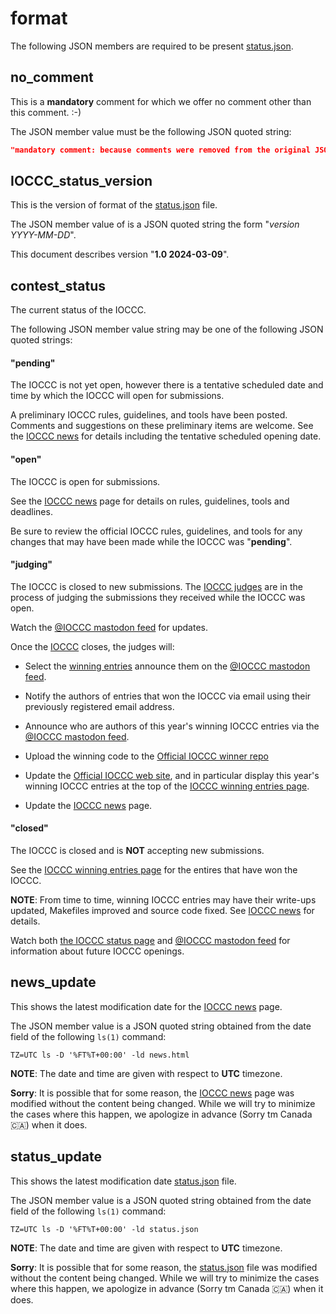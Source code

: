 # format

The following JSON members are required to be present [status.json](status.json).


## no_comment

This is a **mandatory** comment for which we offer no comment other
than this comment.  :-)

The JSON member value must be the following JSON quoted string:

```json
"mandatory comment: because comments were removed from the original JSON spec"
```


## IOCCC_status_version

This is the version of format of the [status.json](status.json) file.

The JSON member value of is a JSON quoted string the form "_version YYYY-MM-DD_".

This document describes version "**1.0 2024-03-09**".


## contest_status

The current status of the IOCCC.

The following JSON member value string may be one of the following JSON quoted strings:


#### "**pending**"

The IOCCC is not yet open, however there is a tentative scheduled
date and time by which the IOCCC will open for submissions.

A preliminary IOCCC rules, guidelines, and tools have been posted.
Comments and suggestions on these preliminary items are welcome.
See the [IOCCC news](news.html) for details including the tentative
scheduled opening date.


#### "**open**"

The IOCCC is open for submissions.

See the [IOCCC news](news.html) page for details on rules, guidelines, tools and deadlines.

Be sure to review the official IOCCC rules, guidelines, and tools
for any changes that may have been made while the IOCCC was "**pending**".


#### "**judging**"

The IOCCC is closed to new submissions.  The [IOCCC judges](judges.html)
are in the process of judging the submissions they received while
the IOCCC was open.

Watch the [@IOCCC mastodon feed](https://fosstodon.org/@ioccc) for updates.

Once the [IOCCC](index.html) closes, the judges will:

* Select the [winning entries](years.html) announce them on the [@IOCCC
mastodon feed](https://fosstodon.org/@ioccc).

* Notify the authors of entries that won the IOCCC via email using their previously
registered email address.

* Announce who are authors of this year's winning IOCCC entries via the [@IOCCC mastodon
feed](https://fosstodon.org/@ioccc).

* Upload the winning code to the [Official IOCCC winner repo](https://github.com/ioccc-src/winner)

* Update the [Official IOCCC web site](index.html), and in particular
display this year's winning IOCCC entries at the top of the [IOCCC
winning entries page](years.html).

* Update the [IOCCC news](news.html) page.


#### "**closed**"

The IOCCC is closed and is **NOT** accepting new submissions.

See the [IOCCC winning entries page](years.html) for the entires that have won the IOCCC.

**NOTE**: From time to time, winning IOCCC entries may have their write-ups updated,
Makefiles improved and source code fixed.  See [IOCCC news](news.html) for details.

Watch both [the IOCCC status page](status.html) and  [@IOCCC
mastodon feed](https://fosstodon.org/@ioccc) for information about future IOCCC openings.


## news_update

This shows the latest modification date for the [IOCCC news](news.html) page.

The JSON member value is a JSON quoted string obtained from the date field
of the following `ls(1)` command:

```ls
TZ=UTC ls -D '%FT%T+00:00' -ld news.html
```

**NOTE**: The date and time are given with respect to **UTC** timezone.

**Sorry**: It is possible that for some reason, the [IOCCC news](news.html) page
was modified without the content being changed.  While we will try to minimize
the cases where this happen, we apologize in advance (Sorry tm Canada 🇨🇦) when it does.


## status_update

This shows the latest modification date [status.json](status.json) file.

The JSON member value is a JSON quoted string obtained from the date field
of the following `ls(1)` command:

```ls
TZ=UTC ls -D '%FT%T+00:00' -ld status.json
```

**NOTE**: The date and time are given with respect to **UTC** timezone.

**Sorry**: It is possible that for some reason, the [status.json](status.json) file
was modified without the content being changed.  While we will try to minimize
the cases where this happen, we apologize in advance (Sorry tm Canada 🇨🇦) when it does.


<!--

    Copyright © 1984-2024 by Landon Curt Noll. All Rights Reserved.

    You are free to share and adapt this file under the terms of this license:

	Creative Commons Attribution-ShareAlike 4.0 International (CC BY-SA 4.0)

    For more information, see:

	https://creativecommons.org/licenses/by-sa/4.0/

-->
